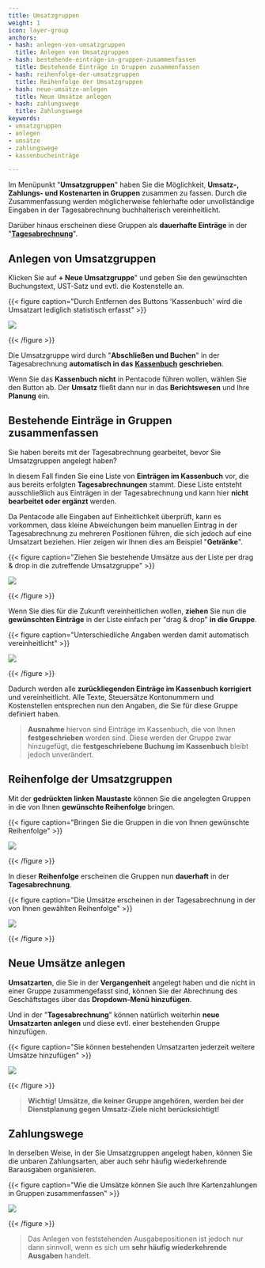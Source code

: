 ```yaml
---
title: Umsatzgruppen
weight: 1
icon: layer-group
anchors:
- hash: anlegen-von-umsatzgruppen
  title: Anlegen von Umsatzgruppen
- hash: bestehende-einträge-in-gruppen-zusammenfassen
  title: Bestehende Einträge in Gruppen zusammenfassen
- hash: reihenfolge-der-umsatzgruppen
  title: Reihenfolge der Umsatzgruppen
- hash: neue-umsätze-anlegen
  title: Neue Umsätze anlegen
- hash: zahlungswege
  title: Zahlungswege
keywords:
- umsatzgruppen
- anlegen
- umsätze
- zahlungswege
- kassenbucheinträge

---
```

Im Menüpunkt "**Umsatzgruppen**" haben Sie die Möglichkeit, **Umsatz-, Zahlungs- und Kostenarten in Gruppen** zusammen zu fassen. Durch die Zusammenfassung werden möglicherweise fehlerhafte oder unvollständige Eingaben in der Tagesabrechnung buchhalterisch vereinheitlicht.

Darüber hinaus erscheinen diese Gruppen als **dauerhafte Einträge** in der "[**Tagesabrechnung**](/hilfe/handbuch/umsaetze/tagesabrechnung/)".

## Anlegen von Umsatzgruppen

Klicken Sie auf **+ Neue Umsatzgruppe**" und geben Sie den gewünschten Buchungstext, UST-Satz und evtl. die Kostenstelle an.

{{< figure caption="Durch Entfernen des Buttons 'Kassenbuch' wird die Umsatzart lediglich statistisch erfasst" >}}

![](/uploads/umsatzgruppe1.png)

{{< /figure >}}

Die Umsatzgruppe wird durch "**Abschließen und Buchen**" in der Tagesabrechnung **automatisch in das** [**Kassenbuch**](/hilfe/handbuch/umsaetze/kassenbuch/) **geschrieben**.

Wenn Sie das **Kassenbuch nicht** in Pentacode führen wollen, wählen Sie den Button ab. Der **Umsatz** fließt dann nur in das **Berichtswesen** und Ihre **Planung** ein.

## Bestehende Einträge in Gruppen zusammenfassen

Sie haben bereits mit der Tagesabrechnung gearbeitet, bevor Sie Umsatzgruppen angelegt haben?

In diesem Fall finden Sie eine Liste von **Einträgen im Kassenbuch** vor, die aus bereits erfolgten **Tagesabrechnungen** stammt. Diese Liste entsteht ausschließlich aus Einträgen in der Tagesabrechnung und kann hier **nicht bearbeitet oder ergänzt** werden.

Da Pentacode alle Eingaben auf Einheitlichkeit überprüft, kann es vorkommen, dass kleine Abweichungen beim manuellen Eintrag in der Tagesabrechnung zu mehreren Positionen führen, die sich jedoch auf eine Umsatzart beziehen. Hier zeigen wir Ihnen dies am Beispiel "**Getränke**".

{{< figure caption="Ziehen Sie bestehende Umsätze aus der Liste per drag & drop in die zutreffende Umsatzgruppe" >}}

![](/uploads/umsatzgruppe2.png)

{{< /figure >}}

Wenn Sie dies für die Zukunft vereinheitlichen wollen, **ziehen** Sie nun die **gewünschten Einträge** in der Liste einfach per "drag & drop" **in die Gruppe**.

{{< figure caption="Unterschiedliche Angaben werden damit automatisch vereinheitlicht" >}}

![](/uploads/umsatzgruppe3.png)

{{< /figure >}}

Dadurch werden alle **zurückliegenden Einträge im Kassenbuch korrigiert** und vereinheitlicht. Alle Texte, Steuersätze Kontonummern und Kostenstellen entsprechen nun den Angaben, die Sie für diese Gruppe definiert haben.

> **Ausnahme** hiervon sind Einträge im Kassenbuch, die von Ihnen **festgeschrieben** worden sind. Diese werden der Gruppe zwar hinzugefügt, die **festgeschriebene Buchung im Kassenbuch** bleibt jedoch unverändert.

## Reihenfolge der Umsatzgruppen

Mit der **gedrückten linken Maustaste** können Sie die angelegten Gruppen in die von Ihnen **gewünschte Reihenfolge** bringen.

{{< figure caption="Bringen Sie die Gruppen in die von Ihnen gewünschte Reihenfolge" >}}

![](/uploads/umsatzgruppe4.png)

{{< /figure >}}

In dieser **Reihenfolge** erscheinen die Gruppen nun **dauerhaft** in der **Tagesabrechnung**.

{{< figure caption="Die Umsätze erscheinen in der Tagesabrechnung in der von Ihnen gewählten Reihenfolge" >}}

![](/uploads/umsatzgruppe5.png)

{{< /figure >}}

## Neue Umsätze anlegen

**Umsatzarten**, die Sie in der **Vergangenheit** angelegt haben und die nicht in einer Gruppe zusammengefasst sind, können Sie der Abrechnung des Geschäftstages über das **Dropdown-Menü hinzufügen**.

Und in der "**Tagesabrechnung**" können natürlich weiterhin **neue Umsatzarten anlegen** und diese evtl. einer bestehenden Gruppe hinzufügen.

{{< figure caption="Sie können bestehenden Umsatzarten jederzeit weitere Umsätze hinzufügen" >}}

![](/uploads/umsatzgruppe6.png)

{{< /figure >}}

> **Wichtig! Umsätze, die keiner Gruppe angehören, werden bei der Dienstplanung gegen Umsatz-Ziele nicht berücksichtigt!**

## Zahlungswege

In derselben Weise, in der Sie Umsatzgruppen angelegt haben, können Sie die unbaren Zahlungsarten, aber auch sehr häufig wiederkehrende Barausgaben organisieren.

{{< figure caption="Wie die Umsätze können Sie auch Ihre Kartenzahlungen in Gruppen zusammenfassen" >}}

![](/uploads/umsatzgruppe7.png)

{{< /figure >}}

> Das Anlegen von feststehenden Ausgabepositionen ist jedoch nur dann sinnvoll, wenn es sich um **sehr häufig wiederkehrende Ausgaben** handelt.